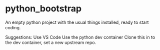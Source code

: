 # python_bootstrap
An empty python project with the usual things installed, ready to start coding.

Suggestions:
Use VS Code
Use the python dev container
Clone this in to the dev container, set a new upstream repo.
